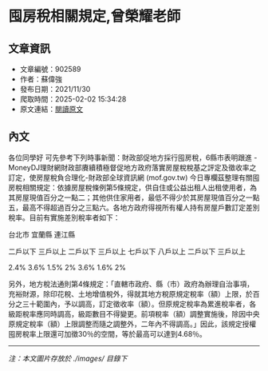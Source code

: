 # 囤房稅相關規定,曾榮耀老師

## 文章資訊
- 文章編號：902589
- 作者：蘇偉強
- 發布日期：2021/11/30
- 爬取時間：2025-02-02 15:34:28
- 原文連結：[閱讀原文](https://real-estate.get.com.tw/Columns/detail.aspx?no=902589)

## 內文
各位同學好
可先參考下列時事新聞：財政部促地方採行囤房稅，6縣市表明跟進 - MoneyDJ理財網財政部賡續積極督促地方政府落實房屋稅稅基之評定及徵收率之訂定，使房屋稅負合理化-財政部全球資訊網 (mof.gov.tw) 
今日專欄茲整理有關囤房稅相關規定：依據房屋稅條例第5條規定，供自住或公益出租人出租使用者，為其房屋現值百分之一點二；其他供住家用者，最低不得少於其房屋現值百分之一點五，最高不得超過百分之三點六。各地方政府得視所有權人持有房屋戶數訂定差別稅率。目前有實施差別稅率者如下：



台北市 
宜蘭縣 
連江縣 


二戶以下 
三戶以上
二戶以下 
三戶以上 七戶以下 
八戶以上
二戶以下 
三戶以上


2.4%
3.6%
1.5% 
2% 
3.6%
1.6%
2%



另外，地方稅法通則第4條規定：「直轄市政府、縣（市）政府為辦理自治事項，充裕財源，除印花稅、土地增值稅外，得就其地方稅原規定稅率（額）上限，於百分之三十範圍內，予以調高，訂定徵收率（額）。但原規定稅率為累進稅率者，各級距稅率應同時調高，級距數目不得變更。前項稅率（額）調整實施後，除因中央原規定稅率（額）上限調整而隨之調整外，二年內不得調高。」因此，該規定授權囤房稅率上限還可加徵30％的空間，等於最高可以達到4.68％。

---
*注：本文圖片存放於 ./images/ 目錄下*
